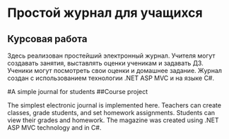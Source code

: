 # Простой журнал для учащихся

## Курсовая работа

Здесь реализован простейший электронный журнал. Учителя могут создавать занятия, выставлять оценки ученикам и задавать ДЗ. Ученики могут посмотреть свои оценки и домашнее задание.
Журнал создан с использованием технологии .NET ASP MVC и на языке C#.

#A simple journal for students
##Course project

The simplest electronic journal is implemented here. Teachers can create classes, grade students, and set homework assignments. Students can view their grades and homework. The magazine was created using .NET ASP MVC technology and in C#.
